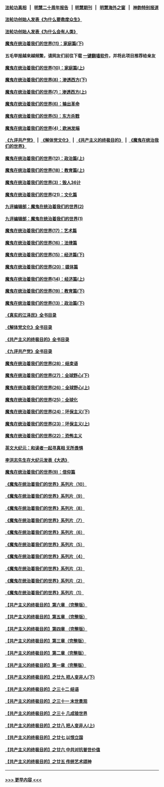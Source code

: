 #### [法轮功真相](https://github.com/gfw-breaker/truth/blob/master/README.md?t=0) &nbsp;&nbsp;|&nbsp;&nbsp; [明慧二十周年报告](https://github.com/gfw-breaker/mh-reports/blob/master/README.md?t=0) &nbsp;&nbsp;|&nbsp;&nbsp;[明慧期刊](https://github.com/gfw-breaker/mh-qikan) &nbsp;&nbsp;|&nbsp;&nbsp; [明慧海外之窗](https://github.com/gfw-breaker/mh-news/blob/master/README.md?t=0) &nbsp;&nbsp;|&nbsp;&nbsp; [神韵特别报道](https://github.com/gfw-breaker/mh-news/blob/master/shenyun.md?t=0)
#### [法轮功创始人发表《为什么要救度众生》](../pages/nsc422/n13975246.md?t=05121243) 
#### [法轮功创始人发表《为什么会有人类》](../pages/nsc422/n13912117.md?t=05121243) 
#### [魔鬼在统治着我们的世界(11)：家庭篇(下)](../pages/nsc422/n10440961.md?t=05121243) 
#### 五毛举报越来越频繁，请网友们前往下载 [一键翻墙软件](https://github.com/gfw-breaker/ssr-accounts)，并将此项目推荐给亲友
#### [魔鬼在统治着我们的世界(10)：家庭篇(上)](../pages/nsc422/n10435448.md?t=05121243) 
#### [魔鬼在统治着我们的世界(8)：渗透西方(下)](../pages/nsc422/n10429603.md?t=05121243) 
#### [魔鬼在统治着我们的世界(7)：渗透西方(上)](../pages/nsc422/n10426013.md?t=05121243) 
#### [魔鬼在统治着我们的世界(6)：输出革命](../pages/nsc422/n10421536.md?t=05121243) 
#### [魔鬼在统治着我们的世界(5)：东方杀戮](../pages/nsc422/n10417707.md?t=05121243) 
#### [魔鬼在统治着我们的世界(4)：欧洲发端](../pages/nsc422/n10414890.md?t=05121243) 
#### [《九评共产党》](https://github.com/begood0513/9ping.md/blob/master/README.md) &nbsp;|&nbsp; [《解体党文化》](../../../../jtdwh.md/blob/master/README.md)  &nbsp;|&nbsp; [《共产主义的终极目的》](../../../../gczydzjmd.md/blob/master/README.md) &nbsp;|&nbsp; [《魔鬼在统治我们的世界》](../../../../mgztzwmdsj.md/blob/master/README.md) 
#### [魔鬼在统治着我们的世界(12)：政治篇(上)](../pages/nsc422/n10444576.md?t=05121243) 
#### [魔鬼在统治着我们的世界(18)：教育篇(上)](../pages/nsc422/n10526970.md?t=05121243) 
#### [魔鬼在统治着我们的世界(3)：毁人36计](../pages/nsc422/n10411583.md?t=05121243) 
#### [魔鬼在统治着我们的世界(21)：文化篇](../pages/nsc422/n10597706.md?t=05121243) 
#### [九评编辑部：魔鬼在统治着我们的世界(2)](../pages/nsc422/n10410036.md?t=05121243) 
#### [九评编辑部：魔鬼在统治着我们的世界(1)](../pages/nsc422/n10406825.md?t=05121243) 
#### [魔鬼在统治着我们的世界(17)：艺术篇](../pages/nsc422/n10499093.md?t=05121243) 
#### [魔鬼在统治着我们的世界(16)：法律篇](../pages/nsc422/n10485969.md?t=05121243) 
#### [魔鬼在统治着我们的世界(15)：经济篇(下)](../pages/nsc422/n10469975.md?t=05121243) 
#### [魔鬼在统治着我们的世界(20)：媒体篇](../pages/nsc422/n10586579.md?t=05121243) 
#### [魔鬼在统治着我们的世界(14)：经济篇(上)](../pages/nsc422/n10457370.md?t=05121243) 
#### [魔鬼在统治着我们的世界(19)：教育篇(下)](../pages/nsc422/n10564808.md?t=05121243) 
#### [魔鬼在统治着我们的世界(13)：政治篇(下)](../pages/nsc422/n10448270.md?t=05121243) 
#### [《真实的江泽民》全书目录](../pages/nsc422/n13721399.md?t=05121243) 
#### [《解体党文化》全书目录](../pages/nsc422/n13721157.md?t=05121243) 
#### [《共产主义的终极目的》全书目录](../pages/nsc422/n13721048.md?t=05121243) 
#### [《九评共产党》全书目录](../pages/nsc422/n13708085.md?t=05121243) 
#### [魔鬼在统治着我们的世界(28)：结束语](../pages/nsc422/n10936246.md?t=05121243) 
#### [魔鬼在统治着我们的世界(27)：全球野心(下)](../pages/nsc422/n10928319.md?t=05121243) 
#### [魔鬼在统治着我们的世界(26)：全球野心(上)](../pages/nsc422/n10900318.md?t=05121243) 
#### [魔鬼在统治着我们的世界(25)：全球化](../pages/nsc422/n10788205.md?t=05121243) 
#### [魔鬼在统治着我们的世界(24)：环保主义(下)](../pages/nsc422/n10695307.md?t=05121243) 
#### [魔鬼在统治着我们的世界(23)：环保主义(上)](../pages/nsc422/n10688613.md?t=05121243) 
#### [魔鬼在统治着我们的世界(22)：恐怖主义](../pages/nsc422/n10614727.md?t=05121243) 
#### [英文大纪元：和读者一起寻真相 无所畏惧](../pages/nsc422/n12542027.md?t=05121243) 
#### [李洪志先生在大纪元发表《大选》](../pages/nsc422/n12534746.md?t=05121243) 
#### [魔鬼在统治着我们的世界(9)：信仰篇](../pages/nsc422/n10432159.md?t=05121243) 
#### [《魔鬼在统治着我们的世界》系列片（10）](../pages/nsc422/n12292670.md?t=05121243) 
#### [《魔鬼在统治着我们的世界》系列片（9）](../pages/nsc422/n12290859.md?t=05121243) 
#### [《魔鬼在统治着我们的世界》系列片（8）](../pages/nsc422/n12287445.md?t=05121243) 
#### [《魔鬼在统治着我们的世界》系列片（7）](../pages/nsc422/n12283425.md?t=05121243) 
#### [《魔鬼在统治着我们的世界》系列片（6）](../pages/nsc422/n12282314.md?t=05121243) 
#### [《魔鬼在统治着我们的世界》系列片（5）](../pages/nsc422/n12281419.md?t=05121243) 
#### [《魔鬼在统治着我们的世界》系列片（4）](../pages/nsc422/n12274024.md?t=05121243) 
#### [《魔鬼在统治着我们的世界》系列片（3）](../pages/nsc422/n12271322.md?t=05121243) 
#### [《魔鬼在统治着我们的世界》系列片（2）](../pages/nsc422/n12269049.md?t=05121243) 
#### [《魔鬼在统治着我们的世界》系列片（1）](../pages/nsc422/n12267575.md?t=05121243) 
#### [【共产主义的终极目的】第六章 （完整版）](../pages/nsc422/n11428913.md?t=05121243) 
#### [【共产主义的终极目的】第五章 （完整版）](../pages/nsc422/n11428912.md?t=05121243) 
#### [【共产主义的终极目的】第四章 （完整版）](../pages/nsc422/n11428907.md?t=05121243) 
#### [【共产主义的终极目的】第三章（完整版）](../pages/nsc422/n11428848.md?t=05121243) 
#### [【共产主义的终极目的】第二章（完整版）](../pages/nsc422/n11428831.md?t=05121243) 
#### [【共产主义的终极目的】第一章（完整版）](../pages/nsc422/n11417651.md?t=05121243) 
#### [【共产主义的终极目的】之廿九 把人变非人(下)](../pages/nsc422/n11344140.md?t=05121243) 
#### [【共产主义的终极目的】之三十二 结语](../pages/nsc422/n11360535.md?t=05121243) 
#### [【共产主义的终极目的】之三十一 末世景观](../pages/nsc422/n11351129.md?t=05121243) 
#### [【共产主义的终极目的】之三十 几成狼世界](../pages/nsc422/n11348280.md?t=05121243) 
#### [【共产主义的终极目的】之廿八 把人变非人(上)](../pages/nsc422/n11340492.md?t=05121243) 
#### [【共产主义的终极目的】之廿七 以恨立国](../pages/nsc422/n11336944.md?t=05121243) 
#### [【共产主义的终极目的】之廿六 中共对抗普世价值](../pages/nsc422/n11324785.md?t=05121243) 
#### [【共产主义的终极目的】之廿五 传统艺术颂神](../pages/nsc422/n11296396.md?t=05121243) 

----
#### [ >>> 更早内容 <<< ](../indexes/nsc422-earlier.md)
